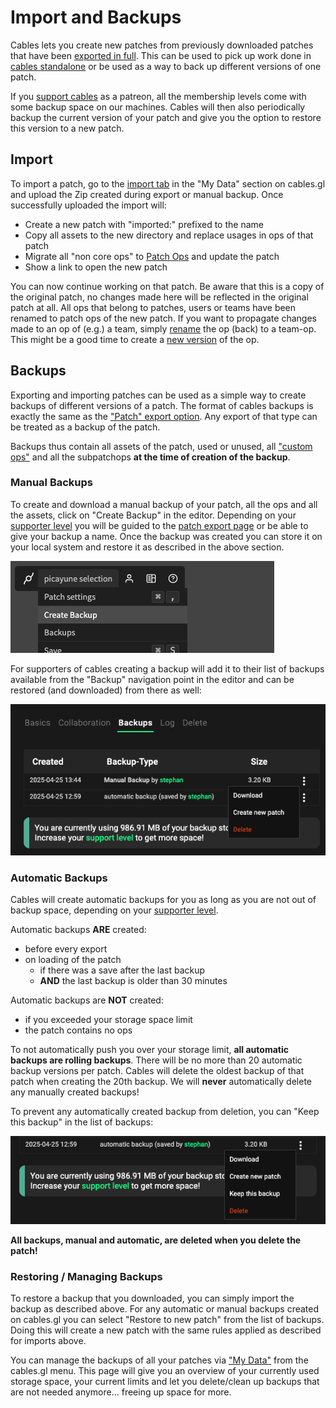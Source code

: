 # Import and Backups

Cables lets you create new patches from previously downloaded patches that have been [exported in full](../dev_embed/export_standalone/export_standalone).
This can be used to pick up work done in [cables standalone](/standalone) or be used as a way to back up different versions of one patch.

If you [support cables](/support) as a patreon, all the membership levels come with some backup space on our machines. Cables will then also
periodically backup the current version of your patch and give you the option to restore this version to a new patch.

## Import

To import a patch, go to the [import tab](/mydata#import) in the "My Data" section on cables.gl and upload the Zip created during export or
manual backup. Once successfully uploaded the import will:

- Create a new patch with "imported:" prefixed to the name
- Copy all assets to the new directory and replace usages in ops of that patch
- Migrate all "non core ops" to [Patch Ops](../../5_1_permissions/3_ops/ops) and update the patch
- Show a link to open the new patch

You can now continue working on that patch. Be aware that this is a copy of the original patch, no changes made here will be reflected
in the original patch at all. All ops that belong to patches, users or teams have been renamed to patch ops of the new patch. If you
want to propagate changes made to an op of (e.g.) a team, simply [rename](../../5_writing_ops/dev_renaming/dev_renaming) the op (back) to a team-op. 
This might be a good time to create a [new version](../../5_writing_ops/dev_renaming/dev_renaming) of the op.

## Backups

Exporting and importing patches can be used as a simple way to create backups of different versions of a patch. The format of cables
backups is exactly the same as the ["Patch" export option](../dev_embed/export_standalone/export_standalone). Any export of that type can be treated as a backup of the patch.

Backups thus contain all assets of the patch, used or unused, all ["custom ops"](../../5_1_permissions/3_ops/ops) and all
the subpatchops **at the time of creation of the backup**.

### Manual Backups

To create and download a manual backup of your patch, all the ops and all the assets, click on "Create Backup" in the editor.
Depending on your [supporter level](/support) you will be guided to the [patch export page](../dev_embed/export_standalone/export_standalone)
or be able to give your backup a name. Once the backup was created you can store it on your local system and restore it
as described in the above section.

![](img/create_backup.png)

For supporters of cables creating a backup will add it to their list of backups available from the "Backup" navigation point
in the editor and can be restored (and downloaded) from there as well:

![](img/manage_backups.png)

### Automatic Backups

Cables will create automatic backups for you as long as you are not out of backup space, depending on your [supporter level](/support).

Automatic backups **ARE** created:

- before every export
- on loading of the patch
  - if there was a save after the last backup
  - **AND** the last backup is older than 30 minutes

Automatic backups are **NOT** created:

- if you exceeded your storage space limit
- the patch contains no ops

To not automatically push you over your storage limit, **all automatic backups are rolling backups**. 
There will be no more than 20 automatic backup versions per patch. Cables will delete the oldest backup of that patch when creating the 20th
backup. We will **never** automatically delete any manually created backups!

To prevent any automatically created backup from deletion, you can "Keep this backup" in the list of backups:

![](img/keep_backup.png)

**All backups, manual and automatic, are deleted when you delete the patch!**

### Restoring / Managing Backups

To restore a backup that you downloaded, you can simply import the backup as described above. For any automatic or manual
backups created on cables.gl you can select "Restore to new patch" from the list of backups. Doing this will create a new
patch with the same rules applied as described for imports above.

You can manage the backups of all your patches via ["My Data"](/mydata#backups) from the cables.gl menu. This page will give you an overview
of your currently used storage space, your current limits and let you delete/clean up backups that are not needed anymore...
freeing up space for more.

